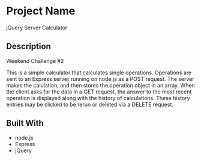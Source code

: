 # Project Name

jQuery Server Calculator

## Description

Weekend Challenge #2

This is a simple calculator that calculates single operations. Operations are sent to an Express server running on node.js as a POST request. The server makes the calulation, and then stores the operation object in an array. When the client asks for the data in a GET request, the answer to the most recent operation is displayed along with the history of calculations. These history entries may be clicked to be rerun or deleted via a DELETE request.

## Built With

- node.js
- Express
- jQuery
